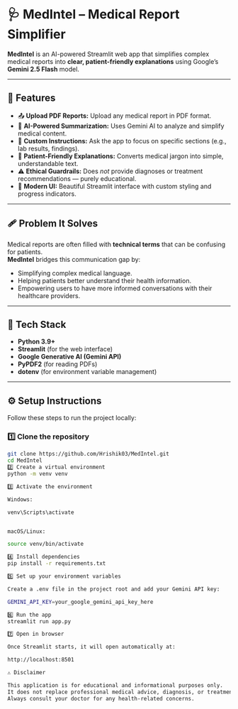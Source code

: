 # 🩺 MedIntel – Medical Report Simplifier

**MedIntel** is an AI-powered Streamlit web app that simplifies complex medical reports into **clear, patient-friendly explanations** using Google’s **Gemini 2.5 Flash** model.

---

## 🌟 Features

- 📤 **Upload PDF Reports:** Upload any medical report in PDF format.  
- 🤖 **AI-Powered Summarization:** Uses Gemini AI to analyze and simplify medical content.  
- 💬 **Custom Instructions:** Ask the app to focus on specific sections (e.g., lab results, findings).  
- 🧠 **Patient-Friendly Explanations:** Converts medical jargon into simple, understandable text.  
- ⚠️ **Ethical Guardrails:** Does *not* provide diagnoses or treatment recommendations — purely educational.  
- 🎨 **Modern UI:** Beautiful Streamlit interface with custom styling and progress indicators.

---

## 🩹 Problem It Solves

Medical reports are often filled with **technical terms** that can be confusing for patients.  
**MedIntel** bridges this communication gap by:
- Simplifying complex medical language.  
- Helping patients better understand their health information.  
- Empowering users to have more informed conversations with their healthcare providers.

---

## 🧰 Tech Stack

- **Python 3.9+**  
- **Streamlit** (for the web interface)  
- **Google Generative AI (Gemini API)**  
- **PyPDF2** (for reading PDFs)  
- **dotenv** (for environment variable management)

---

## ⚙️ Setup Instructions

Follow these steps to run the project locally:

### 1️⃣ Clone the repository
```bash
git clone https://github.com/Hrishik03/MedIntel.git
cd MedIntel
2️⃣ Create a virtual environment
python -m venv venv

3️⃣ Activate the environment

Windows:

venv\Scripts\activate


macOS/Linux:

source venv/bin/activate

4️⃣ Install dependencies
pip install -r requirements.txt

5️⃣ Set up your environment variables

Create a .env file in the project root and add your Gemini API key:

GEMINI_API_KEY=your_google_gemini_api_key_here

6️⃣ Run the app
streamlit run app.py

7️⃣ Open in browser

Once Streamlit starts, it will open automatically at:

http://localhost:8501

⚠️ Disclaimer

This application is for educational and informational purposes only.
It does not replace professional medical advice, diagnosis, or treatment.
Always consult your doctor for any health-related concerns.